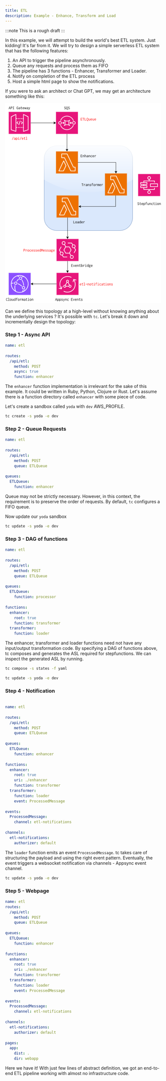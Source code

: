 ```yaml
---
title: ETL
description: Example - Enhance, Transform and Load
---
```


:::note
This is a rough draft
:::

In this example, we will attempt to build the world's best ETL system. Just kidding! It's far from it.
We will try to design a simple serverless ETL system that has the following features:

1. An API to trigger the pipeline asynchronously.
2. Queue any requests and process them as FIFO
3. The pipeline has 3 functions - Enhancer, Transformer and Loader.
4. Notify on completion of the ETL process
5. Host a simple html page to show the notifications.


If you were to ask an architect or Chat GPT, we may get an architecture something like this:

[![Etl image]][Etl source]

[Etl image]: ../../../assets/etl.png
[Etl source]: ../../../assets/etl.png


Can we define this topology at a high-level without knowing anything about the underlying services ? It's possible with `tc`.
Let's break it down and incrementally design the topology:

### Step 1 - Async API

```yaml  title="topology.yml"
name: etl

routes:
  /api/etl:
    method: POST
    async: true
    function: enhancer
```

The `enhancer` function implementation is irrelevant for the sake of this example. It could be written in Ruby, Python, Clojure or Rust. Let's assume there is a function directory called `enhancer` with some piece of code.

Let's create a sandbox called `yoda` with `dev` AWS_PROFILE.

```sh
tc create -s yoda -e dev
```

### Step 2 - Queue Requests


```yaml title="topology.yml"
name: etl

routes:
  /api/etl:
    method: POST
    queue: ETLQueue

queues:
  ETLQueue:
    function: enhancer
```

Queue may not be strictly necessary. However, in this context, the requirement is to preserve the order of requests. By default, `tc` configures a FIFO queue.

Now update our `yoda` sandbox

```sh
tc update -s yoda -e dev
```

### Step 3 - DAG of functions

```yaml title="topology.yml"
name: etl

routes:
  /api/etl:
    method: POST
    queue: ETLQueue

queues:
  ETLQueue:
    function: processor

functions:
  enhancer:
    root: true
    function: transformer
  transformer:
    function: loader


```

The enhancer, transformer and loader functions need not have any input/output transformation code. By specifying a DAG of functions above, tc composes and generates the ASL required for stepfunctions. We can inspect the generated ASL by running.

```sh
tc compose -s states -f yaml
```

```sh
tc update -s yoda -e dev
```


### Step 4 - Notification

```yaml title="topology.yml"

name: etl

routes:
  /api/etl:
    method: POST
    queue: ETLQueue

queues:
  ETLQueue:
    function: enhancer

functions:
  enhancer:
    root: true
    uri: ./enhancer
    function: transformer
  transformer:
    function: loader
    event: ProcessedMessage

events:
  ProcessedMessage:
    channel: etl-notifications

channels:
  etl-notifications:
    authorizer: default
```

The `loader` function emits an event `ProcessedMessage`. tc takes care of structuring the payload and using the right event pattern. Eventually, the event triggers a websocket notification via channels - Appsync event channel.


```sh
tc update -s yoda -e dev
```


### Step 5 - Webpage


```yaml title="topology.yml"
name: etl
routes:
  /api/etl:
    method: POST
    queue: ETLQueue

queues:
  ETLQueue:
    function: enhancer

functions:
  enhancer:
    root: true
    uri: ./enhancer
    function: transformer
  transformer:
    function: loader
    event: ProcessedMessage

events:
  ProcessedMessage:
    channel: etl-notifications

channels:
  etl-notifications:
    authorizer: default

pages:
  app:
    dist: .
    dir: webapp

```

Here we have it! With just few lines of abstract definition, we got an end-to-end ETL pipeline working with almost no infrastructure code.

